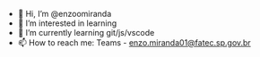 - 👋 Hi, I’m @enzoomiranda
- 👀 I’m interested in learning
- 🌱 I’m currently learning git/js/vscode
- 📫 How to reach me: Teams - enzo.miranda01@fatec.sp.gov.br

<!---
enzoomiranda/enzoomiranda is a ✨ special ✨ repository because its `README.md` (this file) appears on your GitHub profile.
You can click the Preview link to take a look at your changes.
--->
